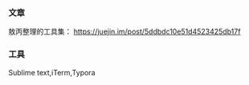 ### 文章

敖丙整理的工具集： https://juejin.im/post/5ddbdc10e51d4523425db17f

### 工具

Sublime text,iTerm,Typora

